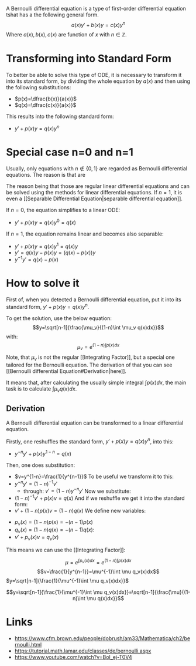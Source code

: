   A Bernoulli differential equation is a type of first-order differential equation tshat has a the following general form.
$$a(x)y'+b(x)y=c(x)y^n$$
Where $a(x), b(x), c(x)$ are function of $x$ with $n \in \mathbb{Z}$.

# Transforming into Standard Form
To better be able to solve this type of ODE, it is necessary to transform it into its standard form, by dividing the whole equation by $a(x)$ and then using the following substitutions:

* $p(x)=\dfrac{b(x)}{a(x)}$
* $q(x)=\dfrac{c(x)}{a(x)}$

This results into the following standard form:

* $y'+p(x)y=q(x)y^n$

# Special case n=0 and n=1
Usually, only equations with $n \notin \{0, 1\}$ are regarded as Bernoulli differential equations. The reason is that are 

The reason being that those are regular linear differential equations and can be solved using the methods for linear differential equations. If $n = 1$, it is even a [[Separable Differential Equation|separable differential equation]].

If $n=0$, the equation simplifies to a linear ODE:
* $y'+p(x)y=q(x)y^0 = q(x)$

If $n=1$, the equation remains linear and becomes also separable:
* $y' + p(x)y=q(x)y^1=q(x)y$
* $y'=q(x)y-p(x)y=(q(x)-p(x))y$
* $y^{-1}y'=q(x)-p(x)$


# How to solve it
First of, when you detected a Bernoulli differential equation, put it into its standard form, $y'+p(x)y=q(x)y^n$.

To get the solution, use the below equation: 
$$y=\sqrt[n-1]{\frac{\mu_v}{(1-n)\int \mu_v q(x)dx}}$$
with:
$$\mu_v=e^{(1-n)\int p(x)dx}$$
Note, that $\mu_v$ is not the regular [[Integrating Factor]], but a special one tailored for the Bernoulli equation. The derivation of that you can see [[Bernoulli differential Equation#Derivation|here]].

It means that, after calculating the usually simple integral $\int p(x) dx$, the main task is to calculate $\int \mu_v q(x)dx$.

## Derivation
A Bernoulli differential equation can be transformed to a linear differential equation.

Firstly, one reshuffles the standard form, $y'+p(x)y=q(x)y^n$, into this:
* $y^{-n}y'+p(x)y^{1-n} = q(x)$

Then, one does substitution:
* $v=y^{1-n}=\frac{1}{y^{n-1}}$
To be useful we transform it to this:
* $y^{-n}y'=(1-n)^{-1}v'$
	* through: $v' = (1-n)y^{-n}y'$
Now we substitute:
* $(1-n)^{-1}v'+p(x)v=q(x)$
And if we reshuffle we get it into the standard form:
* $v'+(1-n)p(x)v=(1-n)q(x)$
We define new variables:
- $p_v(x)=(1-n)p(x)=-(n-1)p(x)$
- $q_v(x)=(1-n)q(x)=-(n-1)q(x)$:
- $v'+p_v(x)v=q_v(x)$

This means we can use the [[Integrating Factor]]:

$$\mu=e^{\int p_v(x)dx}=e^{(1-n)\int p(x)dx}$$
$$v=\frac{1}{y^{n-1}}=\mu^{-1}\int \mu q_v(x)dx$$
$y=\sqrt[n-1]{\frac{1}{\mu^{-1}\int \mu q_v(x)dx}}$

$$y=\sqrt[n-1]{\frac{1}{\mu^{-1}\int \mu q_v(x)dx}}=\sqrt[n-1]{\frac{\mu}{(1-n)\int \mu q(x)dx}}$$



# Links
- https://www.cfm.brown.edu/people/dobrush/am33/Mathematica/ch2/bernoulli.html
- https://tutorial.math.lamar.edu/classes/de/bernoulli.aspx
- https://www.youtube.com/watch?v=BoI_ej-T0V4